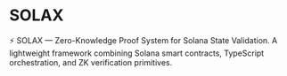 # SOLAX
⚡ SOLAX — Zero-Knowledge Proof System for Solana State Validation. A lightweight framework combining Solana smart contracts, TypeScript orchestration, and ZK verification primitives.
